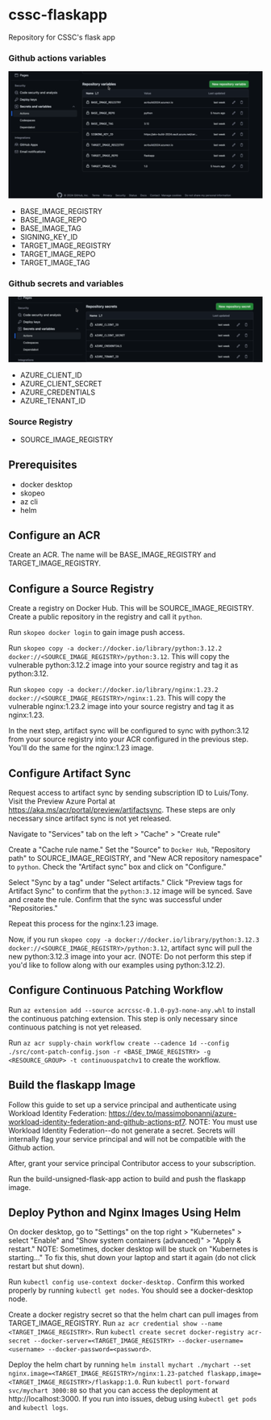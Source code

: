 # cssc-flaskapp
Repository for CSSC's flask app

### Github actions variables
![alt text](image.png)
* BASE_IMAGE_REGISTRY
* BASE_IMAGE_REPO
* BASE_IMAGE_TAG
* SIGNING_KEY_ID
* TARGET_IMAGE_REGISTRY
* TARGET_IMAGE_REPO
* TARGET_IMAGE_TAG

### Github secrets and variables
![alt text](image-2.png)
* AZURE_CLIENT_ID
* AZURE_CLIENT_SECRET
* AZURE_CREDENTIALS
* AZURE_TENANT_ID

### Source Registry
* SOURCE_IMAGE_REGISTRY

## Prerequisites
* docker desktop
* skopeo
* az cli
* helm

## Configure an ACR
Create an ACR. The name will be BASE_IMAGE_REGISTRY and TARGET_IMAGE_REGISTRY.

## Configure a Source Registry
Create a registry on Docker Hub. This will be SOURCE_IMAGE_REGISTRY. Create a public repository in the registry and call it `python`.

Run `skopeo docker login` to gain image push access.

Run `skopeo copy -a docker://docker.io/library/python:3.12.2 docker://<SOURCE_IMAGE_REGISTRY>/python:3.12`. This will copy the vulnerable python:3.12.2 image into your source registry and tag it as python:3.12.

Run `skopeo copy -a docker://docker.io/library/nginx:1.23.2 docker://<SOURCE_IMAGE_REGISTRY>/nginx:1.23`. This will copy the vulnerable nginx:1.23.2 image into your source registry and tag it as nginx:1.23.

In the next step, artifact sync will be configured to sync with python:3.12 from your source registry into your ACR configured in the previous step. You'll do the same for the nginx:1.23 image.

## Configure Artifact Sync
Request access to artifact sync by sending subscription ID to Luis/Tony. Visit the Preview Azure Portal at https://aka.ms/acr/portal/preview/artifactsync. These steps are only necessary since artifact sync is not yet released.

Navigate to "Services" tab on the left > "Cache" > "Create rule"

Create a "Cache rule name." Set the "Source" to `Docker Hub`, "Repository path" to SOURCE_IMAGE_REGISTRY, and "New ACR repository namespace" to `python`. Check the "Artifact sync" box and click on "Configure."

Select "Sync by a tag" under "Select artifacts." Click "Preview tags for Artifact Sync" to confirm that the `python:3.12` image will be synced. Save and create the rule. Confirm that the sync was successful under "Repositories."

Repeat this process for the nginx:1.23 image.

Now, if you run `skopeo copy -a docker://docker.io/library/python:3.12.3 docker://<SOURCE_IMAGE_REGISTRY>/python:3.12`, artifact sync will pull the new python:3.12.3 image into your acr. (NOTE: Do not perform this step if you'd like to follow along with our examples using python:3.12.2).

## Configure Continuous Patching Workflow
Run `az extension add --source acrcssc-0.1.0-py3-none-any.whl` to install the continuous patching extension. This step is only necessary since continuous patching is not yet released.

Run `az acr supply-chain workflow create --cadence 1d --config ./src/cont-patch-config.json -r <BASE_IMAGE_REGISTRY> -g <RESOURCE_GROUP> -t continuouspatchv1` to create the workflow.

## Build the flaskapp Image
Follow this guide to set up a service principal and authenticate using Workload Identity Federation: https://dev.to/massimobonanni/azure-workload-identity-federation-and-github-actions-pf7. NOTE: You must use Workload Identity Federation--do not generate a secret. Secrets will internally flag your service principal and will not be compatible with the Github action.

After, grant your service principal Contributor access to your subscription.

Run the build-unsigned-flask-app action to build and push the flaskapp image.

## Deploy Python and Nginx Images Using Helm
On docker desktop, go to "Settings" on the top right > "Kubernetes" > select "Enable" and "Show system containers (advanced)" > "Apply & restart." NOTE: Sometimes, docker desktop will be stuck on "Kubernetes is starting..." To fix this, shut down your laptop and start it again (do not click restart but shut down).

Run `kubectl config use-context docker-desktop.` Confirm this worked properly by running `kubectl get nodes`. You should see a docker-desktop node.

Create a docker registry secret so that the helm chart can pull images from TARGET_IMAGE_REGISTRY. Run `az acr credential show --name <TARGET_IMAGE_REGISTRY>`. Run `kubectl create secret docker-registry acr-secret --docker-server=<TARGET_IMAGE_REGISTRY> --docker-username=<username> --docker-password=<password>`.

Deploy the helm chart by running `helm install mychart ./mychart --set nginx.image=<TARGET_IMAGE_REGISTRY>/nginx:1.23-patched flaskapp,image=<TARGET_IMAGE_REGISTRY>/flaskapp:1.0`. Run `kubectl port-forward svc/mychart 3000:80` so that you can access the deployment at http://localhost:3000. If you run into issues, debug using `kubectl get pods` and `kubectl logs`.





